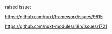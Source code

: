 raised issue:

~~https://github.com/nuxt/framework/issues/9615~~

https://github.com/nuxt-modules/i18n/issues/1721
